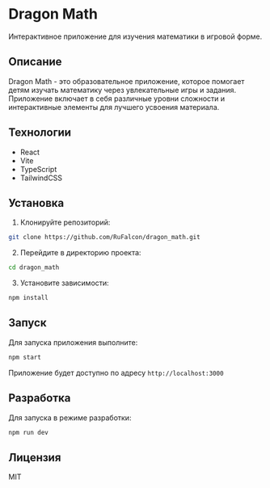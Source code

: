 # Dragon Math

Интерактивное приложение для изучения математики в игровой форме.

## Описание

Dragon Math - это образовательное приложение, которое помогает детям изучать математику через увлекательные игры и задания. Приложение включает в себя различные уровни сложности и интерактивные элементы для лучшего усвоения материала.

## Технологии
- React
- Vite
- TypeScript
- TailwindCSS

## Установка

1. Клонируйте репозиторий:
```bash
git clone https://github.com/RuFalcon/dragon_math.git
```

2. Перейдите в директорию проекта:
```bash
cd dragon_math
```

3. Установите зависимости:
```bash
npm install
```

## Запуск

Для запуска приложения выполните:
```bash
npm start
```

Приложение будет доступно по адресу `http://localhost:3000`

## Разработка

Для запуска в режиме разработки:
```bash
npm run dev
```

## Лицензия

MIT 